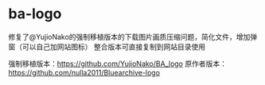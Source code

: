 # ba-logo
修复了@YujioNako的强制移植版本的下载图片画质压缩问题，简化文件，增加弹窗（可以自己加网站图标）
整合版本可直接复制到网站目录使用

强制移植版本：https://github.com/YujioNako/BA_logo
原作者版本：https://github.com/nulla2011/Bluearchive-logo

